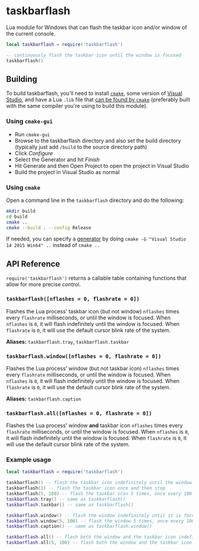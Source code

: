# taskbarflash

Lua module for Windows that can flash the taskbar icon and/or window of the current console.

```lua
local taskbarflash = require('taskbarflash')

-- continuously flash the taskbar icon until the window is focused
taskbarflash()
```

## Building
To build taskbarflash, you'll need to install [`cmake`](https://cmake.org), some version of [Visual Studio](https://www.visualstudio.com/), and have a Lua `.lib` file that [can be found by `cmake`](https://cmake.org/cmake/help/v3.0/module/FindLua.html) (preferably built with the same compiler you're using to build this module).

### Using `cmake-gui`
- Run `cmake-gui`
- Browse to the taskbarflash directory and also set the build directory (typically just add `/build` to the source directory path)
- Click *Configure*
- Select the Generator and hit *Finish*
- Hit Generate and then Open Project to open the project in Visual Studio
- Build the project in Visual Studio as normal

### Using `cmake`
Open a command line in the `taskbarflash` directory and do the following:
```sh
mkdir build
cd build
cmake ..
cmake --build . --config Release
```
If needed, you can specify a [generator](https://cmake.org/cmake/help/latest/manual/cmake-generators.7.html) by doing `cmake -G "Visual Studio 14 2015 Win64" ..` instead of `cmake ..`

## API Reference

`require('taskbarflash')` returns a callable table containing functions that allow for more precise control.

### `taskbarflash([nflashes = 0, flashrate = 0])`
Flashes the Lua process' taskbar icon (but not window) `nflashes` times every `flashrate` milliseconds, or until the window is focused. When `nflashes` is `0`, it will flash indefinitely until the window is focused. When `flashrate` is `0`, it will use the default cursor blink rate of the system.

**Aliases:** `taskbarflash.tray`, `taskbarflash.taskbar`

### `taskbarflash.window([nflashes = 0, flashrate = 0])`
Flashes the Lua process' window (but not taskbar icon) `nflashes` times every `flashrate` milliseconds, or until the window is focused. When `nflashes` is `0`, it will flash indefinitely until the window is focused. When `flashrate` is `0`, it will use the default cursor blink rate of the system.

**Aliases:** `taskbarflash.caption`

### `taskbarflash.all([nflashes = 0, flashrate = 0])`
Flashes the Lua process' window **and** taskbar icon `nflashes` times every `flashrate` milliseconds, or until the window is focused. When `nflashes` is `0`, it will flash indefinitely until the window is focused. When `flashrate` is `0`, it will use the default cursor blink rate of the system.

### Example usage

```lua
local taskbarflash = require('taskbarflash')

taskbarflash() -- flash the taskbar icon indefinitely until the window is focused
taskbarflash(1) -- flash the taskbar icon once and then stop
taskbarflash(5, 100) -- flash the taskbar icon 5 times, once every 100 milliseconds
taskbarflash.tray() -- same as taskbarflash()
taskbarflash.taskbar() -- same as taskbarflash()

taskbarflash.window() -- flash the window indefinitely until it is focused
taskbarflash.window(5, 100) -- flash the window 5 times, once every 100 milliseconds
taskbarflash.caption() -- same as taskbarflash.window()

taskbarflash.all() -- flash both the window and the taskbar icon indefinitely until the window is focused
taskbarflash.all(5, 100) -- flash both the window and the taskbar icon 5 times, once every 100 milliseconds
```
